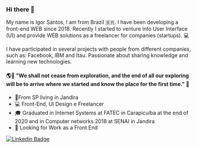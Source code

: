 ### Hi there 👋

My name is Igor Santos, I am from Brazil 🇧🇷. I have been developing a front-end WEB since 2018. Recently I started to venture into User Interface (UI) and provide WEB solutions as a freelancer for companies (startups). 💻

I have participated in several projects with people from different companies, such as: Facebook, IBM and Itau. Passionate about sharing knowledge and learning new technologies.

#### 🌎🚶 "We shall not cease from exploration, and the end of all our exploring will be to arrive where we started and know the place for the first time." 🧠

- 📍From SP living in Jandira
- 💻 Front-End, UI Design e Freelancer
- 🎓 Graduated in Internet Systems at FATEC in Carapicuíba at the end of 2020 and in Computer networks 2018 at SENAI in Jandira
- 🎯 Looking for Work as a Front End


[![Linkedin Badge](https://img.shields.io/badge/-LinkedIn-blue?style=flat-square&logo=Linkedin&logoColor=white&link=https://www.linkedin.com/in/igorsantos097/)](https://www.linkedin.com/in/igorsantos097/)
